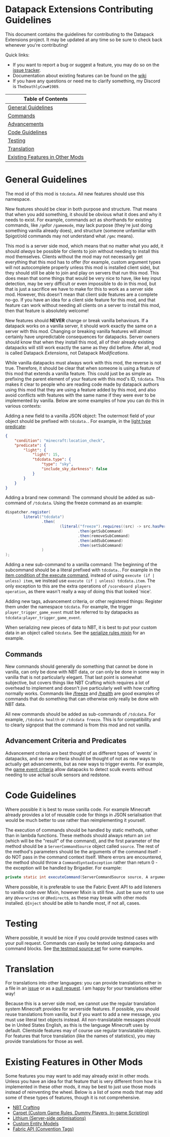 # Datapack Extensions Contributing Guidelines

This document contains the guidelines for contributing to the Datapack Extensions project. It may be updated at any time so be sure to check back whenever you're contributing! 

Quick links:

* If you want to report a bug or suggest a feature, you may do so on
  the [issue tracker](https://github.com/TheDeathlyCow/tdc-data/issues).
* Documentation about existing features can be found on the [wiki](https://github.com/TheDeathlyCow/tdc-data/wiki)
* If you have any questions or need me to clarify something, my Discord is `TheDeathlyCow#1989`.

| Table of Contents                                                   |
|---------------------------------------------------------------------|
| [General Guidelines](#General-Guidelines)                           |
| [Commands](#Commands)                                               |
| [Advancements](#Advancement-Criteria-and-Predicates)                |
| [Code Guidelines](#Code-Guidelines)                                 |
| [Testing](#Testing)                                                 |
| [Translation](#Translation)                                         |
| [Existing Features in Other Mods](#Existing-Features-in-Other-Mods) | 


# General Guidelines

The mod id of this mod is `tdcdata`. All new features should use this namespace.

New features should be clear in both purpose and structure. That means that when you add something, it should be obvious what it does and why it needs to exist. For example, commands act as shorthands for existing commands, like `/gm`for `/gamemode`, may lack purpose (they're just doing something vanilla already does), and structure (someone unfamiliar with Spigot/old commands may not understand what `/gmc` means).

This mod is a server side mod, which means that no matter what you add, it should *always* be possible for clients to join without needing to install this mod themselves. Clients without the mod may not necessarily get everything that this mod has to offer (for example, custom argument types will not autocomplete properly unless this mod is installed client side), but they should still be able to join and play on servers that run this mod. This does mean that some things that would be very nice to have, like key input detection, may be very difficult or even impossible to do in this mod, but that is just a sacrifice we have to make for this to work as a server side mod. However, this doesn't mean that client side features are a complete no-go. If you have an idea for a client side feature for this mod, and that feature can work without needing all clients on a server to install this mod, then that feature is absolutely welcome!

New features should **NEVER** change or break vanilla behaviours. If a datapack works on a vanilla server, it should work exactly the same on a server with this mod. Changing or breaking vanilla features will almost certainly have unpredictable consequences for datapacks. Server owners should know that when they install this mod, all of their already existing datapacks will still work exactly the same as they did before. After all, mod is called Datapack *Extensions*, not Datapack *Modifications*.

While vanilla datapacks must always work with this mod, the reverse is not true. Therefore, it should be clear that when someone is using a feature of this mod that extends a vanilla feature. This could just be as simple as prefixing the parent element of your feature with this mod's ID, `tdcdata`. This makes it clear to people who are reading code made by datapack authors using this mod that they are using a feature added by this mod, and also avoid conflicts with features with the same name if they were ever to be implemented by vanilla. Below are some examples of how you can do this in various contexts:

Adding a new field to a vanilla JSON object: The outermost field of your object should be prefixed with `tdcdata.`. For example, in the [light type predicate](https://github.com/TheDeathlyCow/tdc-data/wiki/Light-Type-Predicate):

```json
{
    "condition": "minecraft:location_check",
    "predicate": {
        "light": {
            "light": 15,
            "tdcdata.type": {
                "type": "sky",
                "include_sky_darkness": false
            }
        }
    }
}
```

Adding a brand new command: The command should be added as sub-command of `/tdcdata`. Using the freeze command as an example:
```java
dispatcher.register(
        literal("tdcdata")
                .then(
                        (literal("freeze").requires((src) -> src.hasPermissionLevel(2)))
                                .then(getSubCommand)
                                .then(removeSubCommand)
                                .then(addSubCommand)
                                .then(setSubCommand)
                )
);
```


Adding a new sub-command to a vanilla command: The beginning of the subcommand should be a literal prefixed with `tdcdata.`. For example in the [item condition of the execute command](https://github.com/TheDeathlyCow/tdc-data/wiki/Execute-Additions#execute-if-item), instead of using ```execute (if | unless) item```, we instead use ```execute (if | unless) tdcdata.item```. The only exception to this are the extra operations of `/scoreboard players operation`, as there wasn't really a way of doing this that looked 'nice'.

Adding new tags, advancement criteria, or other registered things: Register them under the namespace `tdcdata`. For example, the trigger `player_trigger_game_event` must be referred to by datapacks as `tdcdata:player_trigger_game_event`.

When serializing new pieces of data to NBT, it is best to put your custom data in an object called `tdcdata`. See the [serialize rules mixin](./src/main/java/com/github/thedeathlycow/tdcdata/mixin/scoreboard/teamrules/SerializeRulesMixin.java) for an example.

## Commands

New commands should generally do something that cannot be done in vanilla, can only be done with NBT data, or can only be done in some way in vanilla that is not particularly elegant. That last point is somewhat subjective, but covers things like NBT Crafting which requires a lot of overhead to implement and doesn't jive particularly well with how crafting normally works. Commands like [/freeze](https://github.com/TheDeathlyCow/tdc-data/wiki/Freeze-Command) and [/health](https://github.com/TheDeathlyCow/tdc-data/wiki/Health-Command) are good examples of commands that do something that can otherwise only really be done with NBT data.

All new commands should be added as sub-commands of `/tdcdata`. For example, `/tdcdata health` or `/tdcdata freeze`. This is for compatibility and to clearly signpost that the command is from this mod and not vanilla.

## Advancement Criteria and Predicates

Advancement criteria are best thought of as different types of 'events' in datapacks, and so new criteria should be thought of not as new ways to actually get advancements, but as new ways to trigger events. For example, the [game event criteria]() allow datapacks to detect sculk events without needing to use actual sculk sensors and redstone.

# Code Guidelines

Where possible it is best to reuse vanilla code. For example Minecraft already provides a lot of reusable code for things in JSON serialisation that would be much better to use rather than reimplementing it yourself.

The execution of commands should be handled by static methods, rather than in lambda functions. These methods should always return an `int` (which will be the "result" of the command), and the first parameter of the method should be a `ServerCommandSource` object called `source`. The rest of the method's parameters should be the arguments of the command itself - do NOT pass in the command context itself. Where errors are encountered, the method should throw a `CommandSyntaxException` rather than return 0 - the exception will be handled by Brigadier. For example:

```java
private static int executeCommand(ServerCommandSource source, A argument1, B argument2, ...) throws CommandSyntaxException
```

Where possible, it is preferable to use the Fabric Event API to add listeners to vanilla code over Mixin, however Mixin is still fine. Just be sure not to use any `@Overwrite`s or `@Redirect`s, as these may break with other mods installed. `@Inject` should be able to handle most, if not all, cases.

# Testing

Where possible, it would be nice if you could provide testmod cases with your pull request. Commands can easily be tested using datapacks and command blocks. See [the testmod source set](./src/testmod/) for some examples.

# Translation

For translations into other languages: you can provide translations either in a file in an [issue](https://github.com/TheDeathlyCow/tdc-data/issues) or as a [pull request](https://github.com/TheDeathlyCow/tdc-data/pulls). I am happy for your translations either way!

Because this is a server side mod, we cannot use the regular translation system Minecraft provides for serverside features. If possible, you should reuse translations from vanilla, but if you want to add a new message, you must use literal text objects instead. All non-translatable messages should be in United States English, as this is the language Minecraft uses by default. Clientside features may of course use regular translatable objects. For features that force translation (like the names of statistics), you may provide translations for those as well.

# Existing Features in Other Mods

Some features you may want to add may already exist in other mods. Unless you have an idea for that feature that is very different from how it is implemented in these other mods, it may be best to just use those mods instead of reinventing the wheel. Below is a list of some mods that may add some of these types of features, though it is not comprehensive.

* [NBT Crafting](https://github.com/Siphalor/nbt-crafting)
* [Carpet (Custom Game Rules, Dummy Players, In-game Scripting)](https://github.com/gnembon/fabric-carpet)
* [Lithium (Server-side optimisations)](https://github.com/CaffeineMC/lithium-fabric)
* [Custom Entity Models](https://github.com/dorianpb/cem)
* [Fabric API (Convention Tags)](https://github.com/FabricMC/fabric/tree/1.19/fabric-convention-tags-v1)

